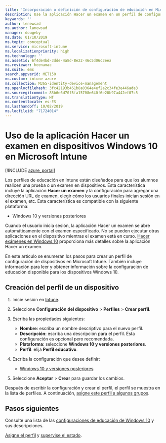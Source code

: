 ```yaml
---
title: 'Incorporación o definición de configuración de educación en Microsoft Intune: Azure | Microsoft Docs'
description: Use la aplicación Hacer un examen en un perfil de configuración de dispositivo en Windows 10 y dispositivos posteriores en Microsoft Intune. Cree un perfil de configuración mediante la configuración de educación y escriba una dirección URL de aplicación de examen, elija cómo los usuarios inician sesión, supervise la pantalla durante el examen y permita o evite sugerencias de texto durante el examen.
keywords: ''
author: lenewsad
ms.author: lanewsad
manager: dougeby
ms.date: 01/10/2019
ms.topic: conceptual
ms.service: microsoft-intune
ms.localizationpriority: high
ms.technology: ''
ms.assetid: 6f4de4bd-3dde-4a8d-8e22-46c5d06c3eea
ms.reviewer: heenamac
ms.suite: ems
search.appverid: MET150
ms.custom: intune-azure
ms.collection: M365-identity-device-management
ms.openlocfilehash: 3fc42193b461b8a0364e4ef2a2c34fe3e446ada3
ms.sourcegitcommit: 88b6e6d70f5fa15708e640f6e20b97a442ef07c5
ms.translationtype: HT
ms.contentlocale: es-ES
ms.lasthandoff: 10/02/2019
ms.locfileid: "71724014"
---
```

# <a name="use-the-take-a-test-app-on-windows-10-devices-in-microsoft-intune"></a>Uso de la aplicación Hacer un examen en dispositivos Windows 10 en Microsoft Intune

[!INCLUDE [azure_portal](../includes/azure_portal.md)]

Los perfiles de educación en Intune están diseñados para que los alumnos realicen una prueba o un examen en dispositivos. Esta característica incluye la aplicación **Hacer un examen** y la configuración para agregar una dirección URL de examen, elegir cómo los usuarios finales inician sesión en el examen, etc. Esta característica es compatible con la siguiente plataforma:

- Windows 10 y versiones posteriores

Cuando el usuario inicia sesión, la aplicación Hacer un examen se abre automáticamente con el examen especificado. No se pueden ejecutar otras aplicaciones en el dispositivo mientras el examen está en curso. [Hacer exámenes en Windows 10](https://docs.microsoft.com/education/windows/take-tests-in-windows-10) proporciona más detalles sobre la aplicación Hacer un examen.

En este artículo se enumeran los pasos para crear un perfil de configuración de dispositivos en Microsoft Intune. También incluye información para leer y obtener información sobre la configuración de educación disponible para los dispositivos Windows 10.

## <a name="create-a-device-profile"></a>Creación del perfil de un dispositivo

1. Inicie sesión en [Intune](https://go.microsoft.com/fwlink/?linkid=2090973).
2. Seleccione **Configuración del dispositivo** > **Perfiles** > **Crear perfil**.
3. Escriba las propiedades siguientes:

    - **Nombre**: escriba un nombre descriptivo para el nuevo perfil.
    - **Descripción**: escriba una descripción para el perfil. Esta configuración es opcional pero recomendada.
    - **Plataforma**: seleccione **Windows 10 y versiones posteriores**.
    - **Perfil**: elija **Perfil educativo**.

4. Escriba la configuración que desee definir:

    - [Windows 10 y versiones posteriores](education-settings-windows.md)

5. Seleccione **Aceptar** > **Crear** para guardar los cambios.

Después de escribir la configuración y crear el perfil, el perfil se muestra en la lista de perfiles. A continuación, [asigne este perfil a algunos grupos](device-profile-assign.md).

## <a name="next-steps"></a>Pasos siguientes

Consulte una lista de las [configuraciones de educación de Windows 10](education-settings-windows.md) y sus descripciones.

[Asigne el perfil](device-profile-assign.md) y [supervise el estado](device-profile-monitor.md).
